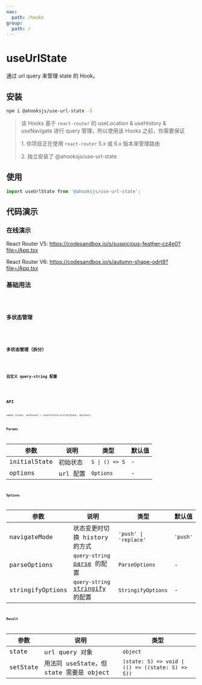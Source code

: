 ```yaml
---
nav:
  path: /hooks
group:
  path: /
---
```


# useUrlState

通过 url query 来管理 state 的 Hook。

## 安装

```bash
npm i @ahooksjs/use-url-state -S
```

> 该 Hooks 基于 `react-router` 的 useLocation & useHistory & useNavigate 进行 query 管理，所以使用该 Hooks 之前，你需要保证
>
> 1\. 你项目正在使用 `react-router` 5.x 或 6.x 版本来管理路由
>
> 2\. 独立安装了 @ahooksjs/use-url-state

## 使用

```js
import useUrlState from '@ahooksjs/use-url-state';
```

## 代码演示

### 在线演示

React Router V5: https://codesandbox.io/s/suspicious-feather-cz4e0?file=/App.tsx

React Router V6: https://codesandbox.io/s/autumn-shape-odrt9?file=/App.tsx

### 基础用法

<code src="./demo/demo1.tsx" hideActions='["CSB"]' />

### 多状态管理

<code src="./demo/demo2.tsx" hideActions='["CSB"]' />

### 多状态管理（拆分）

<code src="./demo/demo4.tsx" hideActions='["CSB"]' />

### 自定义 query-string 配置

<code src="./demo/demo3.tsx" hideActions='["CSB"]' />

## API

```typescript
const [state, setState] = useUrlState(initialState, options);
```

### Params

| 参数         | 说明     | 类型           | 默认值 |
| ------------ | -------- | -------------- | ------ |
| initialState | 初始状态 | `S \| () => S` | -      |
| options      | url 配置 | `Options`      | -      |

### Options

| 参数             | 说明                                                                                                    | 类型                  | 默认值   |
| ---------------- | ------------------------------------------------------------------------------------------------------- | --------------------- | -------- |
| navigateMode     | 状态变更时切换 history 的方式                                                                           | `'push' \| 'replace'` | `'push'` |
| parseOptions     | `query-string` [parse](https://github.com/sindresorhus/query-string#parsestring-options) 的配置         | `ParseOptions`        | -        |
| stringifyOptions | `query-string` [stringify](https://github.com/sindresorhus/query-string#stringifyobject-options) 的配置 | `StringifyOptions`    | -        |

### Result

| 参数     | 说明                                    | 类型                                              |
| -------- | --------------------------------------- | ------------------------------------------------- |
| state    | url query 对象                          | `object`                                          |
| setState | 用法同 useState，但 state 需要是 object | `(state: S) => void \| (() => ((state: S) => S))` |
